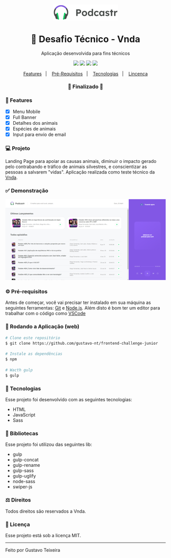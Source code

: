 <h4 align="center">
  <img src="https://github.com/gustavo-nt/podcastr/blob/main/public/logo.svg" alt="logo" height="50"/>
</h4>

<h1 align="center">
    🚀 Desafio Técnico - Vnda
</h1>

<p align="center">Aplicação desenvolvida para fins técnicos</p>

<p align="center">
  <img src="https://img.shields.io/static/v1?label=html&message=5.0&color=61DAFB&logo=html" />
  <img src="https://img.shields.io/static/v1?label=css&message=3.0&color=0088CC&logo=css" />
  <img src="https://img.shields.io/static/v1?label=js&message=ES6&color=yellow&logo=javascript" />
  <img src="https://img.shields.io/badge/last%21commit-june-important" />
</p>

<p align="center">
  <a href="#-features">Features</a>&nbsp;&nbsp;&nbsp;|&nbsp;&nbsp;&nbsp;
  <a href="#-pré-requisitos">Pré-Requisitos</a>&nbsp;&nbsp;&nbsp;|&nbsp;&nbsp;&nbsp;
  <a href="#-tecnologias">Tecnologias</a>&nbsp;&nbsp;&nbsp;|&nbsp;&nbsp;&nbsp;
  <a href="#-licença">Lincença</a>
</p>

<h3 align="center"> 
🚧  Finalizado  🚧
</h3>

### 📎 Features 

- [x] Menu Mobile
- [x] Full Banner
- [x] Detalhes dos animais
- [x] Espécies de animais
- [x] Input para envio de email

### 💻 Projeto

Landing Page para apoiar as causas animais, diminuir o impacto gerado pelo contrabando e tráfico de animais silvestres, e conscientizar as pessoas a salvarem "vidas". Aplicação realizada como teste técnico da [Vnda](https://www.vnda.com.br/).  

### ✅ Demonstração
<img src="https://github.com/gustavo-nt/podcastr/blob/main/src/assets/home.png" />

### ⚙ Pré-requisitos

Antes de começar, você vai precisar ter instalado em sua máquina as seguintes ferramentas:
[Git](https://git-scm.com) e [Node.js](https://nodejs.org/en/). Além disto é bom ter um editor para trabalhar com o código como [VSCode](https://code.visualstudio.com/)

### 📗 Rodando a Aplicação (web)

```bash
# Clone este repositório
$ git clone https://github.com/gustavo-nt/frontend-challenge-junior

# Instale as dependências
$ npm

# Wacth gulp
$ gulp
```

### 🚀 Tecnologias

Esse projeto foi desenvolvido com as seguintes tecnologias:

- HTML
- JavaScript
- Sass

### 📕 Bibliotecas

Esse projeto foi utilizou das seguintes lib:

- gulp
- gulp-concat
- gulp-rename
- gulp-sass
- gulp-uglify
- node-sass
- swiper-js

### ⚖ Direitos

Todos direitos são reservados a Vnda.

### 📝 Licença

Esse projeto está sob a licença MIT.

<hr/>

Feito por Gustavo Teixeira

